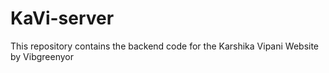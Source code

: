 # KaVi-server

This repository contains the backend code for the Karshika Vipani Website by Vibgreenyor
